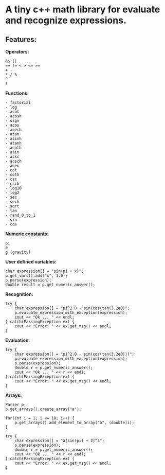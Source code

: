 A tiny c++ math library for evaluate and recognize expressions.
===============

**Features:**
--------------

**Operators:**

    && ||
    == != < > <= >=
    + -
    * / %
    ^
    !

**Functions:**

    - factorial
    - log
    - acot
    - acosh
    - sign
    - acos
    - asech
    - atan
    - asinh
    - atanh
    - acoth
    - asin
    - acsc
    - acsch
    - asec
    - cot
    - coth
    - csc
    - csch
    - log10
    - log2
    - sec
    - sech
    - sqrt
    - tan
    - rand_0_to_1
    - sin
    - cos

**Numeric constants:**

    pi
    e
    g (gravity)

**User defined variables:**

    char expression[] = "sin(pi + x)";        
    p.get_vars().add("x", 1.0);
    p.parse(expression);
    double result = p.get_numeric_answer();

**Recognition:**

    try {
        char expression[] = "pi^2.0 - sin(cos(tan(3.2e0)";
        p.evaluate_expression_with_exception(expression);
        cout << "Ok ... " << endl;
    } catch(ParsingException ex) {
        cout << "Error: " << ex.get_msg() << endl;
    }

**Evaluation:**

    try {
        char expression[] = "pi^2.0 - sin(cos(tan(3.2e0)))";
        p.evaluate_expression_with_exception(expression);
        p.parse(expression);
        double r = p.get_numeric_answer();
        cout << "Ok ... " << r << endl;
    } catch(ParsingException ex) {
        cout << "Error: " << ex.get_msg() << endl;
    }

**Arrays:**

    Parser p;
    p.get_arrays().create_array("a");
    
    for(int i = 1; i <= 10; i++) {
        p.get_arrays().add_element_to_array("a", (double)i);
    }

    try {
        char expression[] = "a[sin(pi) + 2]^3";
        p.parse(expression);
        double r = p.get_numeric_answer();
        cout << "Ok ... " << r << endl;
    } catch(ParsingException ex) {
        cout << "Error: " << ex.get_msg() << endl;
    }
